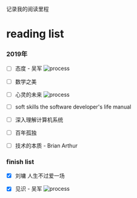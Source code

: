 记录我的阅读里程

# reading list

### 2019年

- [ ] 态度 - 吴军 ![process](http://progressed.io/bar/17)

- [ ] 数学之美

- [ ] 心灵的未来  ![process](http://progressed.io/bar/60)

- [ ] soft skills the software developer's life manual
 
- [ ] 深入理解计算机系统

- [ ] 百年孤独

- [ ] 技术的本质 - Brian Arthur


### finish list


- [x] 刘墉 人生不过爱一场

- [x] 见识 - 吴军   ![process](http://progressed.io/bar/100)
